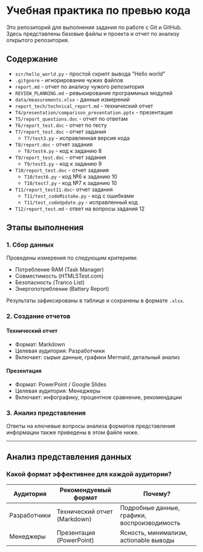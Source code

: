 # Учебная практика по превью кода

Это репозиторий для выполнения задания по работе с Git и GitHub.
Здесь представлены базовые файлы и проекта и отчет по анализу открытого репозитория.

## Содержание
  - `scr/hello_world.py` - простой скрипт вывода "Hello world"
  - `.gitgnore` - игнорирование чужих файлов
  - `report.md` - отчет по анализу чужого репозитория
  - `REVIEW_PLANNING.md` - ревьюирование программных модулей
  - `data/measurements.xlsx` - данные измерений
  - `report_tech/technical_report.md` - технический отчет
  - `T4/presentation/comparison_presentation.pptx` - презентация
  - `T5/report_questions.doc` - отчет по ответам
  - `T6/report_test.doc` - отчет по тесту
  - `T7/report_test.doc` - отчет задания
      - `T7/test3.py` - исправленная версия кода
  - `T8/report.doc` - отчет задания
      - `T8/test4.py` - код к заданию 8
  - `T9/report_test.doc` - отчет задания
      - `T9/test5.py` - код к заданию 9
  - `T10/report_test.doc` - отчет задания
      - `T10/test6.py` - код №6 к заданию 10  
      - `T10/test7.py` - код №7 к заданию 10
  - `T11/report_test11.doc`- отчет задания
      - `T11/test_codeMistake.py` - код с ошибками
      - `T11/test_codeUpdate.py` - исправленный код
  - `T12/report_test.md` - ответ на вопросы задания 12

## Этапы выполнения

### 1. Сбор данных
Проведены измерения по следующим критериям:
- Потребление RAM (Task Manager)
- Совместимость (HTML5Test.com)
- Безопасность (Tranco List)
- Энергопотребление (Battery Report)

Результаты зафиксированы в таблице и сохранены в формате `.xlsx`.

### 2. Создание отчетов

####  Технический отчет
- Формат: Markdown
- Целевая аудитория: Разработчики
- Включает: сырые данные, графики Mermaid, детальный анализ

#### Презентация
- Формат: PowerPoint / Google Slides
- Целевая аудитория: Менеджеры
- Включает: инфографику, процентное сравнение, рекомендации

### 3. Анализ представления

Ответы на ключевые вопросы анализа форматов представления информации также приведены в этом файле ниже.

---

##  Анализ представления данных

### Какой формат эффективнее для каждой аудитории?

| Аудитория     | Рекомендуемый формат       | Почему? |
|---------------|----------------------------|---------|
| Разработчики  | Технический отчет (Markdown)| Подробные данные, графики, воспроизводимость |
| Менеджеры     | Презентация (PowerPoint)   | Ясность, минимализм, actionable выводы |
